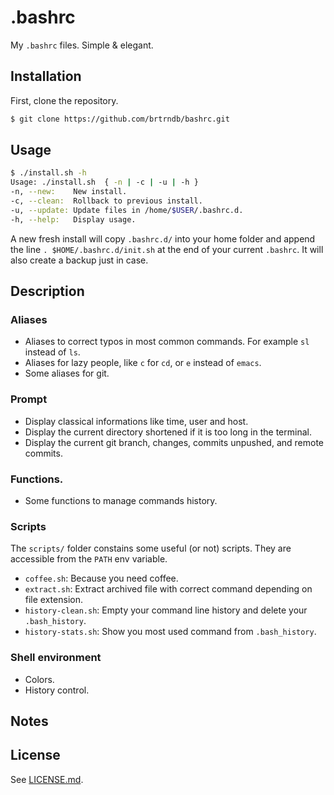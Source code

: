 # .bashrc

My `.bashrc` files. Simple & elegant.

## Installation

First, clone the repository.

```sh
$ git clone https://github.com/brtrndb/bashrc.git
```

## Usage

```sh
$ ./install.sh -h
Usage: ./install.sh  { -n | -c | -u | -h }
-n, --new:    New install.
-c, --clean:  Rollback to previous install.
-u, --update: Update files in /home/$USER/.bashrc.d.
-h, --help:   Display usage.
```

A new fresh install will copy `.bashrc.d/` into your home folder and append the line `. $HOME/.bashrc.d/init.sh` at the end of your current `.bashrc`. It will also create a backup just in case.

## Description

### Aliases

- Aliases to correct typos in most common commands. For example `sl` instead of `ls`.
- Aliases for lazy people, like `c` for `cd`, or `e` instead of `emacs`.
- Some aliases for git.

### Prompt

- Display classical informations like time, user and host.
- Display the current directory shortened if it is too long in the terminal.
- Display the current git branch, changes, commits unpushed, and remote commits.

### Functions.

- Some functions to manage commands history.

### Scripts

The `scripts/` folder constains some useful (or not) scripts. They are accessible from the `PATH` env variable.

- `coffee.sh`: Because you need coffee.
- `extract.sh`: Extract archived file with correct command depending on file extension.
- `history-clean.sh`: Empty your command line history and delete your `.bash_history`.
- `history-stats.sh`: Show you most used command from `.bash_history`.

### Shell environment

- Colors.
- History control.

## Notes

## License

See [LICENSE.md](./LICENSE.md).
